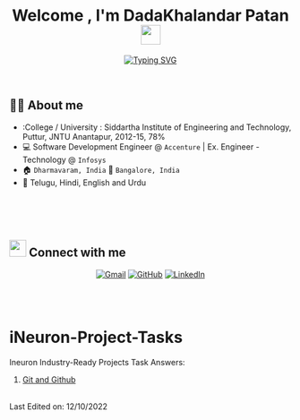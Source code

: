 <h1 align="center">Welcome , I'm DadaKhalandar Patan <img src="https://media.giphy.com/media/hvRJCLFzcasrR4ia7z/giphy.gif" width="35"></h1>
<p align="center">
 <a href="https://git.io/typing-svg"><img src="https://readme-typing-svg.demolab.com?font=Fira+Code&pause=1000&width=435&lines=Data+Science+%7C+Machine+Learning+;Deep+Learning+%7C+" alt="Typing SVG" /></a>
</p>


<br>




## :sassy_man:  About me
- :College / University : Siddartha Institute of Engineering and Technology, Puttur, JNTU Anantapur, 2012-15, 78%
- :computer: Software Development Engineer @ `Accenture` | Ex. Engineer - Technology @ `Infosys`
- :house: `Dharmavaram, India` :office: `Bangalore, India`
- :loudspeaker: Telugu, Hindi, English and Urdu

<br>
<br>
<br>




## <img src="https://media.giphy.com/media/iY8CRBdQXODJSCERIr/giphy.gif" width="30px"> Connect with me
<p align="center">
	<a href="mailto:patandadakhalandar35@gmail.com"><img img src="https://img.shields.io/badge/gmail-%23EA4335.svg?style=plastic&logo=gmail&logoColor=white" alt="Gmail"/></a>
	<a href="https://github.com/pathan33/"><img src="https://img.shields.io/badge/github-%23181717.svg?style=plastic&logo=github&logoColor=white" alt="GitHub"/></a>
	<a href="https://www.linkedin.com/in/dada-khalandar-16bb1393/"><img src="https://img.shields.io/badge/linkedin-%230A66C2.svg?style=plastic&logo=linkedin&logoColor=white" alt="LinkedIn"/></a>
	
</p>


<br>
<br>


# iNeuron-Project-Tasks

Ineuron Industry-Ready Projects Task Answers:

1. <a href = "https://github.com/pathan33/learning_git/blob/main/Git/Git%20Assignment-1.docx"> Git and Github</a>

<br>
Last Edited on: 12/10/2022
